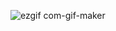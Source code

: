 ![ezgif com-gif-maker](https://user-images.githubusercontent.com/70894372/185849338-93a96795-f3f4-49a6-ade4-a48b9f468706.gif)
